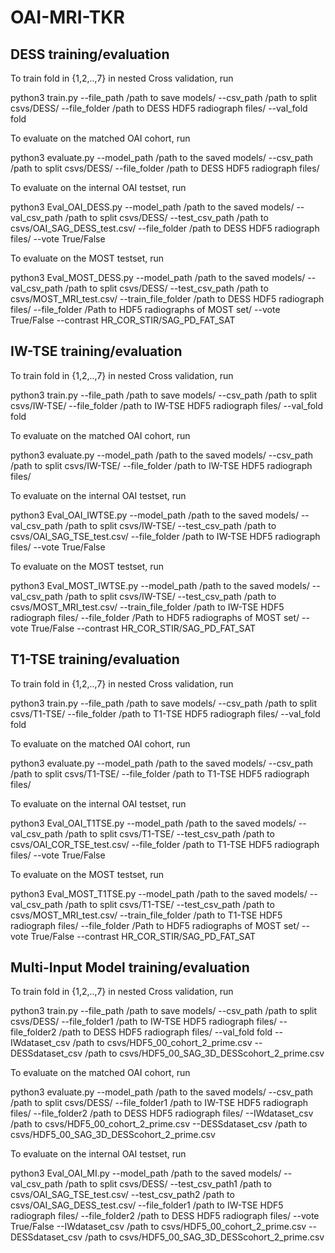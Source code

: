 # OAI-MRI-TKR

## DESS training/evaluation

To train fold in {1,2,..,7} in nested Cross validation, run

python3 train.py --file_path /path to save models/ --csv_path /path to split csvs/DESS/ --file_folder /path to DESS HDF5 radiograph files/ --val_fold fold

To evaluate on the matched OAI cohort, run

python3 evaluate.py --model_path /path to the saved models/ --csv_path /path to split csvs/DESS/ --file_folder /path to DESS HDF5 radiograph files/ 

To evaluate on the internal OAI testset, run

python3 Eval_OAI_DESS.py --model_path /path to the saved models/ --val_csv_path /path to split csvs/DESS/ --test_csv_path /path to csvs/OAI_SAG_DESS_test.csv/ --file_folder /path to DESS HDF5 radiograph files/ --vote True/False 

To evaluate on the MOST testset, run 

python3 Eval_MOST_DESS.py --model_path /path to the saved models/ --val_csv_path /path to split csvs/DESS/ --test_csv_path /path to csvs/MOST_MRI_test.csv/ --train_file_folder /path to DESS HDF5 radiograph files/ --file_folder /Path to HDF5 radiographs of MOST set/ --vote True/False --contrast HR_COR_STIR/SAG_PD_FAT_SAT

## IW-TSE training/evaluation

To train fold in {1,2,..,7} in nested Cross validation, run

python3 train.py --file_path /path to save models/ --csv_path /path to split csvs/IW-TSE/ --file_folder /path to IW-TSE HDF5 radiograph files/ --val_fold fold

To evaluate on the matched OAI cohort, run

python3 evaluate.py --model_path /path to the saved models/ --csv_path /path to split csvs/IW-TSE/ --file_folder /path to IW-TSE HDF5 radiograph files/ 

To evaluate on the internal OAI testset, run 

python3 Eval_OAI_IWTSE.py --model_path /path to the saved models/ --val_csv_path /path to split csvs/IW-TSE/ --test_csv_path /path to csvs/OAI_SAG_TSE_test.csv/ --file_folder /path to IW-TSE HDF5 radiograph files/ --vote True/False 

To evaluate on the MOST testset, run 

python3 Eval_MOST_IWTSE.py --model_path /path to the saved models/ --val_csv_path /path to split csvs/IW-TSE/ --test_csv_path /path to csvs/MOST_MRI_test.csv/ --train_file_folder /path to IW-TSE HDF5 radiograph files/ --file_folder /Path to HDF5 radiographs of MOST set/ --vote True/False --contrast HR_COR_STIR/SAG_PD_FAT_SAT

## T1-TSE training/evaluation

To train fold in {1,2,..,7} in nested Cross validation, run

python3 train.py --file_path /path to save models/ --csv_path /path to split csvs/T1-TSE/ --file_folder /path to T1-TSE HDF5 radiograph files/ --val_fold fold

To evaluate on the matched OAI cohort, run

python3 evaluate.py --model_path /path to the saved models/ --csv_path /path to split csvs/T1-TSE/ --file_folder /path to T1-TSE HDF5 radiograph files/ 

To evaluate on the internal OAI testset, run 

python3 Eval_OAI_T1TSE.py --model_path /path to the saved models/ --val_csv_path /path to split csvs/T1-TSE/ --test_csv_path /path to csvs/OAI_COR_TSE_test.csv/ --file_folder /path to T1-TSE HDF5 radiograph files/ --vote True/False 

To evaluate on the MOST testset, run 

python3 Eval_MOST_T1TSE.py --model_path /path to the saved models/ --val_csv_path /path to split csvs/T1-TSE/ --test_csv_path /path to csvs/MOST_MRI_test.csv/ --train_file_folder /path to T1-TSE HDF5 radiograph files/ --file_folder /Path to HDF5 radiographs of MOST set/ --vote True/False --contrast HR_COR_STIR/SAG_PD_FAT_SAT


## Multi-Input Model training/evaluation

To train fold in {1,2,..,7} in nested Cross validation, run

python3 train.py --file_path /path to save models/ --csv_path /path to split csvs/DESS/ --file_folder1 /path to IW-TSE HDF5 radiograph files/ --file_folder2 /path to DESS HDF5 radiograph files/ --val_fold fold --IWdataset_csv /path to csvs/HDF5_00_cohort_2_prime.csv --DESSdataset_csv /path to csvs/HDF5_00_SAG_3D_DESScohort_2_prime.csv

To evaluate on the matched OAI cohort, run

python3 evaluate.py --model_path /path to the saved models/ --csv_path /path to split csvs/DESS/ --file_folder1 /path to IW-TSE HDF5 radiograph files/ --file_folder2 /path to DESS HDF5 radiograph files/ --IWdataset_csv /path to csvs/HDF5_00_cohort_2_prime.csv --DESSdataset_csv /path to csvs/HDF5_00_SAG_3D_DESScohort_2_prime.csv

To evaluate on the internal OAI testset, run

python3 Eval_OAI_MI.py --model_path /path to the saved models/ --val_csv_path /path to split csvs/DESS/ --test_csv_path1 /path to csvs/OAI_SAG_TSE_test.csv/ --test_csv_path2 /path to csvs/OAI_SAG_DESS_test.csv/ --file_folder1 /path to IW-TSE HDF5 radiograph files/ --file_folder2 /path to DESS HDF5 radiograph files/ --vote True/False --IWdataset_csv /path to csvs/HDF5_00_cohort_2_prime.csv --DESSdataset_csv /path to csvs/HDF5_00_SAG_3D_DESScohort_2_prime.csv

